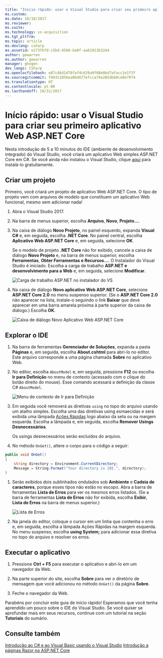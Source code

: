 ```yaml
---
title: "Início rápido: usar o Visual Studio para criar seu primeiro aplicativo Web ASP.NET Core | Microsoft Docs"
ms.custom: 
ms.date: 10/10/2017
ms.reviewer: 
ms.suite: 
ms.technology: vs-acquisition
ms.tgt_pltfrm: 
ms.topic: article
ms.devlang: csharp
ms.assetid: e173fb7d-c5bd-4568-ba0f-aa61913b3244
author: gewarren
ms.author: gewarren
manager: ghogen
dev_langs: CSharp
ms.openlocfilehash: e87c46d1d78fafdc629a9f08e0bd7afacc1e1f3f
ms.sourcegitcommit: f40311056ea0b4677efcca74a285dbb0ce0e7974
ms.translationtype: HT
ms.contentlocale: pt-BR
ms.lasthandoff: 10/31/2017
---
```

# <a name="quickstart-use-visual-studio-to-create-your-first-aspnet-core-web-app"></a>Início rápido: usar o Visual Studio para criar seu primeiro aplicativo Web ASP.NET Core
Nesta introdução de 5 a 10 minutos do IDE (ambiente de desenvolvimento integrado) do Visual Studio, você criará um aplicativo Web simples ASP.NET Core em C#. Se você ainda não instalou o Visual Studio, clique [aqui](http://www.visualstudio.com) para instalá-lo gratuitamente.  

## <a name="create-a-project"></a>Criar um projeto
Primeiro, você criará um projeto de aplicativo Web ASP.NET Core. O tipo de projeto vem com arquivos de modelo que constituem um aplicativo Web funcional, mesmo sem adicionar nada!  

1. Abra o Visual Studio 2017.  

1. Na barra de menus superior, escolha **Arquivo**, **Novo**, **Projeto...**.  

1. Na caixa de diálogo **Novo Projeto**, no painel esquerdo, expanda **Visual C#** e, em seguida, escolha **.NET Core**. No painel central, escolha **Aplicativo Web ASP.NET Core** e, em seguida, selecione **OK**.   

     Se o modelo de projeto **.NET Core** não for exibido, cancele a caixa de diálogo **Novo Projeto** e, na barra de menus superior, escolha **Ferramentas**, **Obter Ferramentas e Recursos...**. O Instalador do Visual Studio é iniciado. Escolha a carga de trabalho **ASP.NET e desenvolvimento para a Web** e, em seguida, selecione **Modificar**.  

     ![Carga de trabalho ASP.NET no instalador do VS](../ide/media/quickstart-aspnet-workload.png)  

1. Na caixa de diálogo **Novo aplicativo Web ASP.NET Core**, selecione **ASP.NET Core 2.0** no menu suspenso superior. (Se o **ASP.NET Core 2.0** não aparecer na lista, instale-o seguindo o link **Baixar** que deve aparecer em uma barra amarela próxima à parte superior da caixa de diálogo.) Escolha **OK**.  

   ![Caixa de diálogo Novo Aplicativo Web ASP.NET Core](../ide/media/quickstart-aspnet-core20.png)  

## <a name="explore-the-ide"></a>Explorar o IDE  
1. Na barra de ferramentas **Gerenciador de Soluções**, expanda a pasta **Páginas** e, em seguida, escolha **About.cshtml** para abri-lo no editor. Este arquivo corresponde a uma página chamada **Sobre** no aplicativo Web.  

1. No editor, escolha `AboutModel` e, em seguida, pressione **F12** ou escolha **Ir para Definição** no menu de contexto (acessado com o clique do botão direito do mouse). Esse comando acessará a definição da classe C# `AboutModel`.  

   ![Menu de contexto de Ir para Definição](../ide/media/quickstart-aspnet-gotodefinition.png)  

1. Em seguida você removerá as diretivas `using` no topo do arquivo usando um atalho simples. Escolha uma das diretivas using esmaecidas e será exibida uma lâmpada [Ações Rápidas](../ide/quick-actions.md) logo abaixo da seta ou na margem esquerda. Escolha a lâmpada e, em seguida, escolha **Remover Usings Desnecessários**.  

     Os usings desnecessários serão excluídos do arquivo.  

1. No método `OnGet()`, altere o corpo para o código a seguir:  

 ```csharp
 public void OnGet()
 {
     string directory = Environment.CurrentDirectory;
     Message = String.Format("Your directory is {0}.", directory);
 }
 ```  

1. Serão exibidos dois sublinhados ondulados sob **Ambiente** e **Cadeia de caracteres**, porque esses tipos não estão no escopo. Abra a barra de ferramentas **Lista de Erros** para ver os mesmos erros listados. (Se a barra de ferramentas **Lista de Erros** não for exibida, escolha **Exibir**, **Lista de Erros** na barra de menus superior.)  

   ![Lista de Erros](../ide/media/quickstart-aspnet-errorlist.png)  

1. Na janela do editor, coloque o cursor em um linha que contenha o erro e, em seguida, escolha a lâmpada Ações Rápidas na margem esquerda. No menu suspenso, escolha **using System;** para adicionar essa diretiva no topo do arquivo e resolver os erros.  

## <a name="run-the-application"></a>Executar o aplicativo
1. Pressione **Ctrl + F5** para executar o aplicativo e abri-lo em um navegador da Web.  

1. Na parte superior do site, escolha **Sobre** para ver o diretório de mensagem que você adicionou no método `OnGet()` da página **Sobre**.  

1. Feche o navegador da Web.  

Parabéns por concluir este guia de início rápido! Esperamos que você tenha aprendido um pouco sobre o IDE do Visual Studio. Se você quiser se aprofundar mais em seus recursos, continue com um tutorial na seção **Tutoriais** do sumário.  

## <a name="see-also"></a>Consulte também   
[Introdução ao C# e ao Visual Basic usando o Visual Studio](getting-started-with-visual-csharp-and-visual-basic.md)
[Introdução a páginas Razor no ASP.NET Core](/aspnet/core/tutorials/razor-pages/razor-pages-start)  
